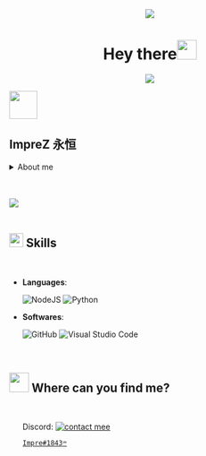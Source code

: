 <div id="header" align="center">
        <img src="https://cdn.discordapp.com/attachments/946614010030202901/1088711413402443806/My_Video_-_Trim.gif"/></div>

<h1 align="center"><b>Hey there</b><img src="https://media.giphy.com/media/hvRJCLFzcasrR4ia7z/giphy.gif" width="35"></h1>

<p align="center">
  <a href="https://github.com/DenverCoder1/readme-typing-svg"><img src="https://readme-typing-svg.herokuapp.com?font=Time+New+Roman&color=cyan&size=25&center=true&vCenter=true&width=600&height=100&lines=The+World+Is+Yours;++;NODEJS,+PYTHON;空中花园+in+your+heart..<3;"></a>
</p>


 <img src = "https://cdn.discordapp.com/emojis/1061130006958452786.gif" width=50px>




**ImpreZ** 永恒
---
<details>
<summary>About me</summary>

Hi, i am 海风. I have about 4 years of experience, i try to be aware of each update to continue providing my codes for free. With more than 6 years in discord, It will be a pleasure to help you in whatever you need!
* I specialize in creating bots/tools for discord.
* part of my code can be used to harm a third party but I want to clarify that this is not its purpose or intention.

 </table>
  </details>

 
<br><br>
<img src="https://cdn.discordapp.com/attachments/946614010030202901/1088722855312764948/lineaazul.gif"><br><br>

## <img src="https://media2.giphy.com/media/QssGEmpkyEOhBCb7e1/giphy.gif?cid=ecf05e47a0n3gi1bfqntqmob8g9aid1oyj2wr3ds3mg700bl&rid=giphy.gif" width ="25"><b> Skills</b>
<br>

<p align="center">

- **Languages**:
    
    ![NodeJS](https://img.shields.io/badge/node.js-6DA55F?style=for-the-badge&logo=node.js&logoColor=white)
    ![Python](https://img.shields.io/badge/python-3670A0?style=for-the-badge&logo=python&logoColor=ffdd54)

- **Softwares**:
    
    ![GitHub](https://img.shields.io/badge/github-%23121011.svg?style=for-the-badge&logo=github&logoColor=white)
    ![Visual Studio Code](https://img.shields.io/badge/Visual%20Studio%20Code-0078d7.svg?style=for-the-badge&logo=visual-studio-code&logoColor=white)

<br>

## <img src="https://cdn.discordapp.com/emojis/1087919819749330974.png" width ="35"><b> Where can you find me?</b>
<br>
<div align='left' id="contact">
<ul>

Discord:
<a href="https://discord.gg/K5fPkak33s">   <img src="https://cdn.discordapp.com/attachments/946614010030202901/1088718404879392818/bnVrZXIub3JnLw.png" alt="contact mee">
```
Impre𐤉#1843
````
